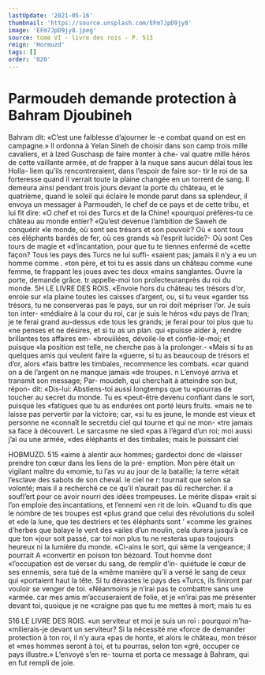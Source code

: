 ```yaml
---
lastUpdate: '2021-05-16'
thumbnail: 'https://source.unsplash.com/EFm7JpD9jy8'
image: 'EFm7JpD9jy8.jpeg'
source: tome VI - livre des rois - P. 513
reign: 'Hormuzd'
tags: []
order: '020'
---
```


# Parmoudeh demande protection à Bahram Djoubineh

Bahram dit: «C’est une faiblesse d’ajourner le
-e combat quand on est en campagne.» Il ordonna à Yelan Sineh de choisir dans son camp trois mille cavaliers, et à Ized Guschasp de faire monter à che- val quatre mille héros de cette vaillante armée, et de frapper à la nuque sans aucun délai tous les Holla- liem qu’ils rencontreraient, dans l’espoir de faire sor-
tir le roi de sa forteresse quand il verrait toute la plaine changée en un torrent de sang. Il demeura ainsi pendant trois jours devant la porte du château,
et le quatrième, quand le soleil qui éclaire le monde parut dans sa splendeur, il envoya un messager à Parmoudeh, le chef de ce pays et de cette tribu, et
lui fit dire: «O chef et roi des Turcs et de la Chine! «pourquoi préfères-tu ce château au monde entier? «Qu’est devenue l’ambition de Saweh de conquérir
«le monde, où sont ses trésors et son pouvoir? Où
« sont tous ces éléphants bardés de fer, où ces grands
«à l’esprit lucide?- Où sont Ces tours de magie et «d’incantation, pour que tu te tiennes enfermé de «cette façon? Tous les pays des Turcs ne lui suffi- «saient pas; jamais il n’y a eu un homme comme
. «ton père, et toi tu es assis dans un château comme «une femme, te frappant les joues avec tes deux «mains sanglantes. Ouvre la porte, demande grâce. tr appelle-moi ton prolecteuranprès du roi du monde.
5H LE LIVRE DES ROIS. «Envoie hors du château tes trésors d’or, enroie sur
«la plaine toutes les caisses d’argent, ou, si tu veux «garder tss trésors, tu ne conserveras pas le pays, sur un roi doit mépriser l’or. Je suis ton inter- «médiaire à la cour du roi, car je suis le héros
«du pays de l’lran; je te ferai grand au-dessus «de tous les grands; je ferai pour toi plus que tu «ne penses et ne désires, et si tu as un plan. qui «puisse aider à, rendre brillantes tes affaires em- «brouiilées, dévoile-le et confie-le-moi; et puisque
«la position est telle, ne cherche pas à la prolonger.- «Mais si tu as quelques amis qui veulent faire la «guerre, si tu as beaucoup de trésors et d’or, alors
«fais battre les timbales, recommence les combats. «car quand on a de l’argent on ne manque jamais
«de troupes. n
L’envoyé arriva et transmit son message; Par-
moudeh, qui cherchait à atteindre son but, répon- dit: «Dis-lui: Abstiens-toi aussi longtemps que tu «pourras de toucher au secret du monde. Tu es «peut-être devenu confiant dans le sort, puisque les «fatigues que tu as endurées ont porté leurs fruits. «mais ne te laisse pas pervertir par la victoire; car, «si tu es jeune, le monde est vieux et personne ne «connaît le secretdu ciel qui tourne et qui ne mon- «tre jamais sa face à découvert. Le sarcasme ne sied «pas à l’égard d’un roi; moi aussi j’ai ou une armée,
«des éléphants et des timbales; mais le puissant ciel

HOBMUZD. 515 «aime à alentir aux hommes; gardectoi donc de
«laisser prendre ton cœur dans les liens de la pré- emption. Mon père était un vigilant maître du «momie, tu l’as vu au jour de la bataille; la terre «était l’esclave des sabots de son cheval. le ciel ne
r: tournait que selon sa volonté; mais il a recherché ce ce qu’il n’aurait pas dû rechercher. il a soufl’ert pour
ce avoir nourri des idées trompeuses. Le mérite dispa» «rait si l’on emploie des incantations, et l’ennemi
«en rit de loin.
«Quand tu dis que le nombre de tes troupes est
«plus grand que celui des révolutions du soleil et «de la lune, que tes destriers et tes éléphants sont ’ «comme les graines d’herbes que balaye le vent des «ailes d’un moulin, cela durera jusqu’à ce que ton
«jour soit passé, car toi non plus tu ne resteras upas toujours heureux ni la lumière du monde. «Ci-ains le sort, qui sème la vengeance; il pourrait
A «convertir en poison ton bézoard. Tout homme dont
«l’occupation est de verser du sang, de remplir d’in-
quiétude le cœur de ses ennemis, sera tué de la «même manière qu’il a versé le sang de ceux qui «portaient haut la tête. Si tu dévastes le pays des «Turcs, ils finiront par vouloir se venger de toi. «Néanmoins je n’irai pas te combattre sans une «armée. car mes amis m’accuseraient de folie, et je «n’irai pas me présenter devant toi, quoique je ne «craigne pas que tu me mettes à mort; mais tu es

516 LE LIVRE DES ROIS.
«un serviteur et moi je suis un roi : pourquoi m’ha- «milierais-je devant un serviteur? Si la nécessité me «force de demander protection à ton roi, il n’y aura «pas de honte, et alors le château, mon trésor et «mes hommes seront à toi, et tu pourras, selon ton «gré, occuper ce pays illustre.» L’envoyé s’en re-
tourna et porta ce message à Bahram, qui en fut rempli de joie.
